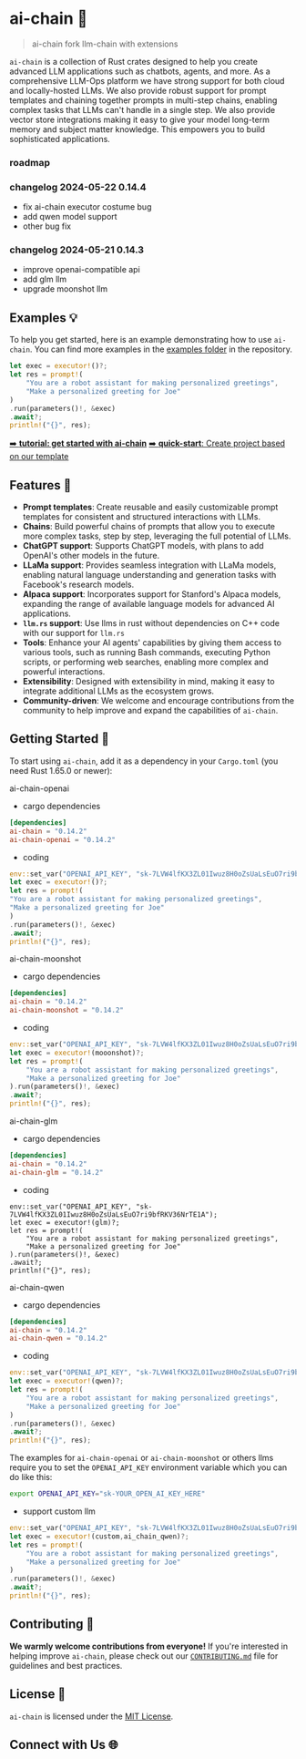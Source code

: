 # ai-chain 🚀
> ai-chain fork llm-chain with extensions

`ai-chain` is a collection of Rust crates designed to help you create advanced LLM applications such as chatbots, agents, and more. As a comprehensive LLM-Ops platform we have strong support for both cloud and locally-hosted LLMs. We also provide robust support for prompt templates and chaining together prompts in multi-step chains, enabling complex tasks that LLMs can't handle in a single step. We also provide vector store integrations making it easy to give your model long-term memory and subject matter knowledge. This empowers you to build sophisticated applications.


### roadmap



### changelog 2024-05-22 0.14.4
* fix ai-chain executor costume bug
* add qwen model support
* other bug fix

### changelog 2024-05-21 0.14.3
* improve openai-compatible api
* add glm llm
* upgrade moonshot llm


## Examples 💡

To help you get started, here is an example demonstrating how to use `ai-chain`. You can find more examples in the [examples folder](/crates/ai-chain-model-provider/ai-chain-openai/examples) in the repository.

```rust
let exec = executor!()?;
let res = prompt!(
    "You are a robot assistant for making personalized greetings",
    "Make a personalized greeting for Joe"
)
.run(parameters()!, &exec)
.await?;
println!("{}", res);
```

[➡️ **tutorial: get started with ai-chain**](https://github.com/godlinchong/ai-chain/docs/getting-started-tutorial/index)
[➡️ **quick-start**: Create project based on our template](https://github.com/godlinchong/ai-chain-template/generate)

## Features 🌟

- **Prompt templates**: Create reusable and easily customizable prompt templates for consistent and structured interactions with LLMs.
- **Chains**: Build powerful chains of prompts that allow you to execute more complex tasks, step by step, leveraging the full potential of LLMs.
- **ChatGPT support**: Supports ChatGPT models, with plans to add OpenAI's other models in the future.
- **LLaMa support**: Provides seamless integration with LLaMa models, enabling natural language understanding and generation tasks with Facebook's research models.
- **Alpaca support**: Incorporates support for Stanford's Alpaca models, expanding the range of available language models for advanced AI applications.
- **`llm.rs` support**: Use llms in rust without dependencies on C++ code with our support for `llm.rs`
- **Tools**: Enhance your AI agents' capabilities by giving them access to various tools, such as running Bash commands, executing Python scripts, or performing web searches, enabling more complex and powerful interactions.
- **Extensibility**: Designed with extensibility in mind, making it easy to integrate additional LLMs as the ecosystem grows.
- **Community-driven**: We welcome and encourage contributions from the community to help improve and expand the capabilities of `ai-chain`.

## Getting Started 🚀

To start using `ai-chain`, add it as a dependency in your `Cargo.toml` (you need Rust 1.65.0 or newer):


ai-chain-openai

* cargo dependencies

```toml
[dependencies]
ai-chain = "0.14.2"
ai-chain-openai = "0.14.2"
```

* coding

```rust
env::set_var("OPENAI_API_KEY", "sk-7LVW4lfKX3ZL01Iwuz8H0oZsUaLsEuO7ri9bfRKV36NrTE1A");
let exec = executor!()?;
let res = prompt!(
"You are a robot assistant for making personalized greetings",
"Make a personalized greeting for Joe"
)
.run(parameters()!, &exec)
.await?;
println!("{}", res);
```




ai-chain-moonshot

 * cargo dependencies

```toml
[dependencies]
ai-chain = "0.14.2"
ai-chain-moonshot = "0.14.2"
```

* coding

```rust
env::set_var("OPENAI_API_KEY", "sk-7LVW4lfKX3ZL01Iwuz8H0oZsUaLsEuO7ri9bfRKV36NrTE1A");
let exec = executor!(mooonshot)?;
let res = prompt!(
    "You are a robot assistant for making personalized greetings",
    "Make a personalized greeting for Joe"
).run(parameters()!, &exec)
.await?;
println!("{}", res);
```


ai-chain-glm


* cargo dependencies

```toml
[dependencies]
ai-chain = "0.14.2"
ai-chain-glm = "0.14.2"
```

* coding

```
env::set_var("OPENAI_API_KEY", "sk-7LVW4lfKX3ZL01Iwuz8H0oZsUaLsEuO7ri9bfRKV36NrTE1A");
let exec = executor!(glm)?;
let res = prompt!(
    "You are a robot assistant for making personalized greetings",
    "Make a personalized greeting for Joe"
).run(parameters()!, &exec)
.await?;
println!("{}", res);
```


ai-chain-qwen


* cargo dependencies

```toml
[dependencies]
ai-chain = "0.14.2"
ai-chain-qwen = "0.14.2"
```

* coding

```rust
env::set_var("OPENAI_API_KEY", "sk-7LVW4lfKX3ZL01Iwuz8H0oZsUaLsEuO7ri9bfRKV36NrTE1A");
let exec = executor!(qwen)?;
let res = prompt!(
    "You are a robot assistant for making personalized greetings",
    "Make a personalized greeting for Joe"
)
.run(parameters()!, &exec)
.await?;
println!("{}", res);

```

The examples for `ai-chain-openai` or `ai-chain-moonshot` or others llms require you to set the `OPENAI_API_KEY` environment variable which you can do like this:

```bash
export OPENAI_API_KEY="sk-YOUR_OPEN_AI_KEY_HERE"

```

* support custom llm

```rust
env::set_var("OPENAI_API_KEY", "sk-7LVW4lfKX3ZL01Iwuz8H0oZsUaLsEuO7ri9bfRKV36NrTE1A");
let exec = executor!(custom,ai_chain_qwen)?;
let res = prompt!(
    "You are a robot assistant for making personalized greetings",
    "Make a personalized greeting for Joe"
)
.run(parameters()!, &exec)
.await?;
println!("{}", res);
```

## Contributing 🤝

**We warmly welcome contributions from everyone!** If you're interested in helping improve `ai-chain`, please check out our [`CONTRIBUTING.md`](/docs/CONTRIBUTING.md) file for guidelines and best practices.

## License 📄

`ai-chain` is licensed under the [MIT License](/LICENSE).

## Connect with Us 🌐
